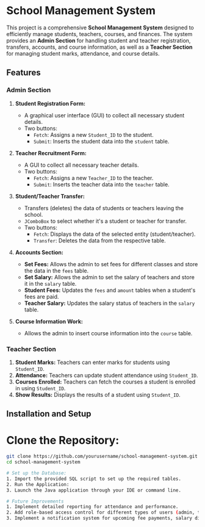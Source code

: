 # School Management System

This project is a comprehensive **School Management System** designed to efficiently manage students, teachers, courses, and finances. The system provides an **Admin Section** for handling student and teacher registration, transfers, accounts, and course information, as well as a **Teacher Section** for managing student marks, attendance, and course details.

## Features

### Admin Section

1. **Student Registration Form:**
   - A graphical user interface (GUI) to collect all necessary student details.
   - Two buttons:
     - `Fetch`: Assigns a new `Student_ID` to the student.
     - `Submit`: Inserts the student data into the `student` table.

2. **Teacher Recruitment Form:**
   - A GUI to collect all necessary teacher details.
   - Two buttons:
     - `Fetch`: Assigns a new `Teacher_ID` to the teacher.
     - `Submit`: Inserts the teacher data into the `teacher` table.

3. **Student/Teacher Transfer:**
   - Transfers (deletes) the data of students or teachers leaving the school.
   - `JComboBox` to select whether it's a student or teacher for transfer.
   - Two buttons:
     - `Fetch`: Displays the data of the selected entity (student/teacher).
     - `Transfer`: Deletes the data from the respective table.

4. **Accounts Section:**
   - **Set Fees:** Allows the admin to set fees for different classes and store the data in the `fees` table.
   - **Set Salary:** Allows the admin to set the salary of teachers and store it in the `salary` table.
   - **Student Fees:** Updates the `fees` and `amount` tables when a student's fees are paid.
   - **Teacher Salary:** Updates the salary status of teachers in the `salary` table.

5. **Course Information Work:**
   - Allows the admin to insert course information into the `course` table.

### Teacher Section

1. **Student Marks:** Teachers can enter marks for students using `Student_ID`.
2. **Attendance:** Teachers can update student attendance using `Student_ID`.
3. **Courses Enrolled:** Teachers can fetch the courses a student is enrolled in using `Student_ID`.
4. **Show Results:** Displays the results of a student using `Student_ID`.

## Installation and Setup

# Clone the Repository:
```bash
git clone https://github.com/yourusername/school-management-system.git
cd school-management-system

# Set up the Database:
1. Import the provided SQL script to set up the required tables.
2. Run the Application:
3. Launch the Java application through your IDE or command line.

# Future Improvements
1. Implement detailed reporting for attendance and performance.
2. Add role-based access control for different types of users (admin, teacher, student).
3. Implement a notification system for upcoming fee payments, salary disbursements, etc
